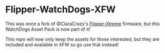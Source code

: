 # Flipper-WatchDogs-XFW

This was once a fork of @ClaraCrazy's [Flipper-Xtreme](https://github.com/ClaraCrazy/Flipper-Xtreme/) firmware, but this WatchDogs Asset Pack is now part of it!

This repo will now only keep the assets for those interested, but they are included and available in XFW so go use that instead!
